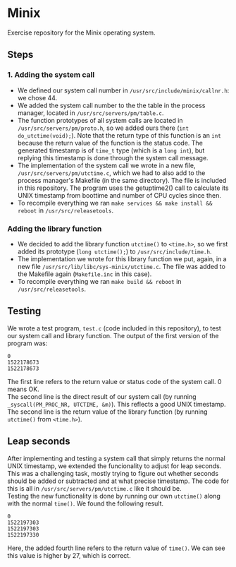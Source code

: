 # Minix
Exercise repository for the Minix operating system.

## Steps

### 1. Adding the system call
- We defined our system call number in `/usr/src/include/minix/callnr.h`: we chose 44.
- We added the system call number to the the table in the process manager, located in `/usr/src/servers/pm/table.c`.
- The function prototypes of all system calls are located in `/usr/src/servers/pm/proto.h`, so we added ours there (`int do_utctime(void);`). Note that the return type of this function is an `int` because the return value of the function is the status code. The generated timestamp is of `time_t` type (which is a `long int`), but replying this timestamp is done through the system call message.
- The implementation of the system call we wrote in a new file, `/usr/src/servers/pm/utctime.c`, which we had to also add to the process manager's Makefile (in the same directory). The file is included in this repository. The program uses the getuptime2() call to calculate its UNIX timestamp from boottime and number of CPU cycles since then.
- To recompile everything we ran `make services && make install && reboot` in `/usr/src/releasetools`.

### Adding the library function
- We decided to add the library function `utctime()` to `<time.h>`, so we first added its prototype (`long utctime();`) to `/usr/src/include/time.h`.
- The implementation we wrote for this library function we put, again, in a new file `/usr/src/lib/libc/sys-minix/utctime.c`. The file was added to the Makefile again (`Makefile.inc` in this case).
- To recompile everything we ran `make build && reboot` in `/usr/src/releasetools`.

## Testing
We wrote a test program, `test.c` (code included in this repository), to test our system call and library function. The output of the first version of the program was:
```
0
1522178673
1522178673
```
The first line refers to the return value or status code of the system call. 0 means OK.  
The second line is the direct result of our system call (by running `_syscall(PM_PROC_NR, UTCTIME, &m)`). This reflects a good UNIX timestamp.  
The second line is the return value of the library function (by running `utctime()` from `<time.h>`).  

## Leap seconds
After implementing and testing a system call that simply returns the normal UNIX timestamp, we extended the funcionality to adjust for leap seconds. This was a challenging task, mostly trying to figure out whether seconds should be added or subtracted and at what precise timestamp. The code for this is all in `/usr/src/servers/pm/utctime.c` like it should be.  
Testing the new functionality is done by running our own `utctime()` along with the normal `time()`. We found the following result.
```
0
1522197303
1522197303
1522197330
```
Here, the added fourth line refers to the return value of `time()`. We can see this value is higher by 27, which is correct. 
